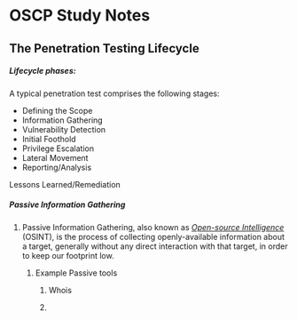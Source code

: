 # OSCP Study Notes

## The Penetration Testing Lifecycle

##### Lifecycle phases:

A typical penetration test comprises the following stages:

- Defining the Scope
- Information Gathering
- Vulnerability Detection
- Initial Foothold
- Privilege Escalation
- Lateral Movement
- Reporting/Analysis

Lessons Learned/Remediation

##### Passive Information Gathering

1. Passive Information Gathering, also known as [*Open-source
   Intelligence*](https://osintframework.com/) (OSINT), is the process of collecting openly-available information about a target, generally without any direct interaction with that target, in order to keep our footprint low.
   
   1. Example Passive tools
      
      1. Whois
      
      2. 

